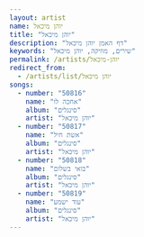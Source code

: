 ```yaml
---
layout: artist
name: יוהן מיכאל
title: "יוהן מיכאל"
description: "דף האמן יוהן מיכאל"
keywords: "שירים, מוזיקה, יוהן מיכאל"
permalink: /artists/יוהן-מיכאל
redirect_from:
  - /artists/list/יוהן מיכאל
songs:
  - number: "50816"
    name: "אחכה לו"
    album: "סינגלים"
    artist: "יוהן מיכאל"
  - number: "50817"
    name: "אשת חיל"
    album: "סינגלים"
    artist: "יוהן מיכאל"
  - number: "50818"
    name: "בואי בשלום"
    album: "סינגלים"
    artist: "יוהן מיכאל"
  - number: "50819"
    name: "עוד ישמע"
    album: "סינגלים"
    artist: "יוהן מיכאל"
---
```

